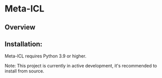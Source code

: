 # Meta-ICL

## Overview


## Installation:

Meta-ICL requires Python 3.9 or higher.

Note: This project is currently in active development, it's recommended to install from source.








